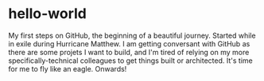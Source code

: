 # hello-world
My first steps on GitHub, the beginning of a beautiful journey. Started while in exile during Hurricane Matthew.
I am getting conversant with GitHub as there are some projets I want to build, and I'm tired of relying on my more specifically-technical colleagues to get things built or architected. It's time for me to fly like an eagle. Onwards!
